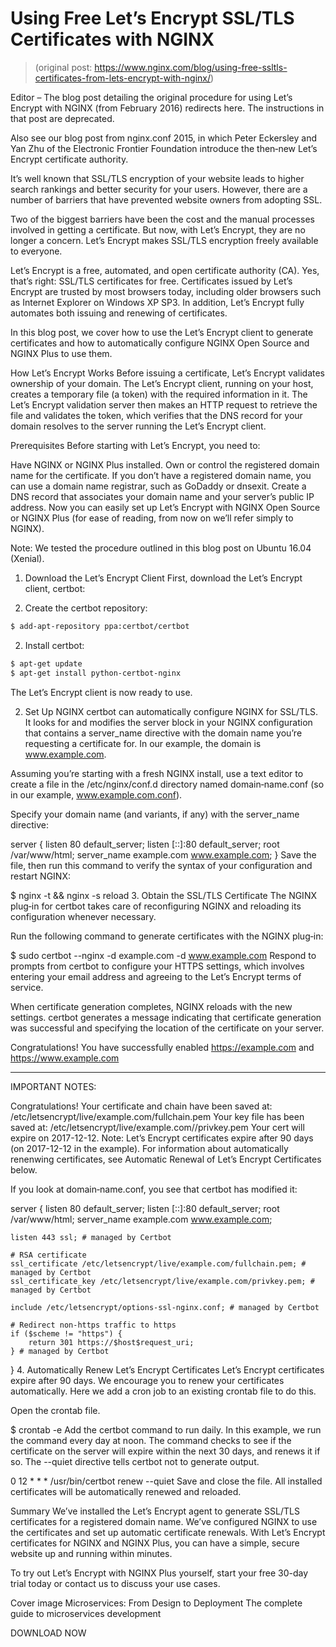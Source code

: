 # Using Free Let’s Encrypt SSL/TLS Certificates with NGINX     
> (original post: https://www.nginx.com/blog/using-free-ssltls-certificates-from-lets-encrypt-with-nginx/)

Editor – The blog post detailing the original procedure for using Let’s Encrypt with NGINX (from February 2016) redirects here. The instructions in that post are deprecated.

Also see our blog post from nginx.conf 2015, in which Peter Eckersley and Yan Zhu of the Electronic Frontier Foundation introduce the then‑new Let’s Encrypt certificate authority.

It’s well known that SSL/TLS encryption of your website leads to higher search rankings and better security for your users. However, there are a number of barriers that have prevented website owners from adopting SSL.

Two of the biggest barriers have been the cost and the manual processes involved in getting a certificate. But now, with Let’s Encrypt, they are no longer a concern. Let’s Encrypt makes SSL/TLS encryption freely available to everyone.

Let’s Encrypt is a free, automated, and open certificate authority (CA). Yes, that’s right: SSL/TLS certificates for free. Certificates issued by Let’s Encrypt are trusted by most browsers today, including older browsers such as Internet Explorer on Windows XP SP3. In addition, Let’s Encrypt fully automates both issuing and renewing of certificates.

In this blog post, we cover how to use the Let’s Encrypt client to generate certificates and how to automatically configure NGINX Open Source and NGINX Plus to use them.

How Let’s Encrypt Works
Before issuing a certificate, Let’s Encrypt validates ownership of your domain. The Let’s Encrypt client, running on your host, creates a temporary file (a token) with the required information in it. The Let’s Encrypt validation server then makes an HTTP request to retrieve the file and validates the token, which verifies that the DNS record for your domain resolves to the server running the Let’s Encrypt client.

Prerequisites
Before starting with Let’s Encrypt, you need to:

Have NGINX or NGINX Plus installed.
Own or control the registered domain name for the certificate. If you don’t have a registered domain name, you can use a domain name registrar, such as GoDaddy or dnsexit.
Create a DNS record that associates your domain name and your server’s public IP address.
Now you can easily set up Let’s Encrypt with NGINX Open Source or NGINX Plus (for ease of reading, from now on we’ll refer simply to NGINX).

Note: We tested the procedure outlined in this blog post on Ubuntu 16.04 (Xenial).

1. Download the Let’s Encrypt Client 
First, download the Let’s Encrypt client, certbot:
    
1. Create the certbot repository:
```bash
$ add-apt-repository ppa:certbot/certbot
```
2. Install certbot:

```bash
$ apt-get update
$ apt-get install python-certbot-nginx
```
The Let’s Encrypt client is now ready to use.

2. Set Up NGINX
certbot can automatically configure NGINX for SSL/TLS. It looks for and modifies the server block in your NGINX configuration that contains a server_name directive with the domain name you’re requesting a certificate for. In our example, the domain is www.example.com.

Assuming you’re starting with a fresh NGINX install, use a text editor to create a file in the /etc/nginx/conf.d directory named domain‑name.conf (so in our example, www.example.com.conf).

Specify your domain name (and variants, if any) with the server_name directive:

server {
    listen 80 default_server;
    listen [::]:80 default_server;
    root /var/www/html;
    server_name example.com www.example.com;
}
Save the file, then run this command to verify the syntax of your configuration and restart NGINX:

$ nginx -t && nginx -s reload
3. Obtain the SSL/TLS Certificate
The NGINX plug‑in for certbot takes care of reconfiguring NGINX and reloading its configuration whenever necessary.

Run the following command to generate certificates with the NGINX plug‑in:

$ sudo certbot --nginx -d example.com -d www.example.com
Respond to prompts from certbot to configure your HTTPS settings, which involves entering your email address and agreeing to the Let’s Encrypt terms of service.

When certificate generation completes, NGINX reloads with the new settings. certbot generates a message indicating that certificate generation was successful and specifying the location of the certificate on your server.

Congratulations! You have successfully enabled https://example.com and https://www.example.com 

-------------------------------------------------------------------------------------
IMPORTANT NOTES: 

Congratulations! Your certificate and chain have been saved at: 
/etc/letsencrypt/live/example.com/fullchain.pem 
Your key file has been saved at: 
/etc/letsencrypt/live/example.com//privkey.pem
Your cert will expire on 2017-12-12.
Note: Let’s Encrypt certificates expire after 90 days (on 2017-12-12 in the example). For information about automatically renenwing certificates, see Automatic Renewal of Let’s Encrypt Certificates below.

If you look at domain‑name.conf, you see that certbot has modified it:

server {
    listen 80 default_server;
    listen [::]:80 default_server;
    root /var/www/html;
    server_name  example.com www.example.com;

    listen 443 ssl; # managed by Certbot

    # RSA certificate
    ssl_certificate /etc/letsencrypt/live/example.com/fullchain.pem; # managed by Certbot
    ssl_certificate_key /etc/letsencrypt/live/example.com/privkey.pem; # managed by Certbot

    include /etc/letsencrypt/options-ssl-nginx.conf; # managed by Certbot

    # Redirect non-https traffic to https
    if ($scheme != "https") {
        return 301 https://$host$request_uri;
    } # managed by Certbot
}
4. Automatically Renew Let’s Encrypt Certificates
Let’s Encrypt certificates expire after 90 days. We encourage you to renew your certificates automatically. Here we add a cron job to an existing crontab file to do this.

Open the crontab file.

$ crontab -e
Add the certbot command to run daily. In this example, we run the command every day at noon. The command checks to see if the certificate on the server will expire within the next 30 days, and renews it if so. The --quiet directive tells certbot not to generate output.

0 12 * * * /usr/bin/certbot renew --quiet
Save and close the file. All installed certificates will be automatically renewed and reloaded.

Summary
We’ve installed the Let’s Encrypt agent to generate SSL/TLS certificates for a registered domain name. We’ve configured NGINX to use the certificates and set up automatic certificate renewals. With Let’s Encrypt certificates for NGINX and NGINX Plus, you can have a simple, secure website up and running within minutes.

To try out Let’s Encrypt with NGINX Plus yourself, start your free 30-day trial today or contact us to discuss your use cases.

Cover image Microservices: From Design to Deployment
The complete guide to microservices development

DOWNLOAD NOW
